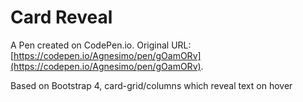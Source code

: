 # Card Reveal

A Pen created on CodePen.io. Original URL: [https://codepen.io/Agnesimo/pen/gOamORv](https://codepen.io/Agnesimo/pen/gOamORv).

Based on Bootstrap 4, card-grid/columns which reveal text on hover
